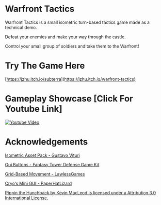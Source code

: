 # Warfront Tactics
Warfront Tactics is a small isometric turn-based tactics game made as a technical demo.

Defeat your enemies and make your way through the castle.

Control your small group of soldiers and take them to the Warfront!

# Try The Game Here

[https://jzhu.itch.io/subterra](https://jzhu.itch.io/warfront-tactics)

# Gameplay Showcase [Click For Youtube Link]

[![Youtube Video](https://img.itch.zone/aW1nLzEyNDU1MTUyLnBuZw==/315x250%23c/z9uu2Y.png)](https://www.youtube.com/watch?v=hKKeacqhdwM)

# Acknowledgements

[Isometric Asset Pack - Gustavo Vituri](https://gvituri.itch.io/isometric-trpg)

[Gui Buttons - Fantasy Tower Defense Game Kit](https://free-game-assets.itch.io/fantasy-tower-defense-game-kit)

[Grid-Based Movement - LawlessGames](https://www.youtube.com/watch?v=riLtglHwoYw)

[Cryo's Mini GUI - PaperHatLizard](https://paperhatlizard.itch.io/cryos-mini-gui)

[Pippin the Hunchback by Kevin MacLeod is licensed under a Attribution 3.0 International License.](https://freemusicarchive.org/music/Kevin_MacLeod/Thatched_Villagers/Pippin_the_Hunchback/)
